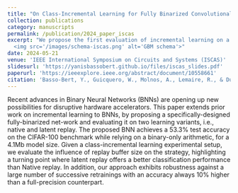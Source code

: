 ```yaml
---
title: "On Class-Incremental Learning for Fully Binarized Convolutional Neural Networks"
collection: publications
category: manuscripts
permalink: /publication/2024_paper_iscas
excerpt: "We propose the first evaluation of incremental learning on a fully binary neural network, leveraging binary-only operations for efficient on-chip learning. Our custom-designed BNN reaches 53.3% accuracy on CIFAR-100 with just 4.1Mb of memory. We compare native and latent replay strategies under a class-incremental setup, revealing that latent replay outperforms native replay beyond a specific buffer size. . <br/>
  <img src='/images/schema-iscas.png' alt='GBM schema'>"
date: 2024-05-21
venue: 'IEEE International Symposium on Circuits and Systems (ISCAS)'
slidesurl: 'https://yanisbassobert.github.io/files/iscas_slides.pdf'
paperurl: 'https://ieeexplore.ieee.org/abstract/document/10558661'
citation: 'Basso-Bert, Y., Guicquero, W., Molnos, A., Lemaire, R., & Dupret, A. (2024, May). On Class-Incremental Learning for Fully Binarized Convolutional Neural Networks. In 2024 IEEE International Symposium on Circuits and Systems (ISCAS) (pp. 1-5). IEEE.'
---
```

Recent advances in Binary Neural Networks (BNNs) are opening up new possibilities for disruptive hardware accelerators. This paper extends prior work on incremental learning to BNNs, by proposing a specifically-designed fully-binarized net-work and evaluating it on two learning variants, i.e., native and latent replay. The proposed BNN achieves a 53.3% test accuracy on the CIFAR-100 benchmark while relying on a binary-only arithmetic, for a 4.1Mb model size. Given a class-incremental learning experimental setup, we evaluate the influence of replay buffer size on the strategy, highlighting a turning point where latent replay offers a better classification performance than Native replay. In addition, our approach exhibits robustness against a large number of successive retrainings with an accuracy always 10% higher than a full-precision counterpart.
